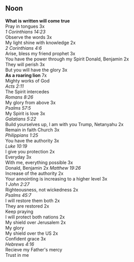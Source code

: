 ## Noon

**What is written will come true**  
Pray in tongues 3x  
_1 Corinthians 14:23_  
Observe the words 3x  
My light shine with knowledge 2x  
_2 Corinthians 4:6_  
Arise, bless my friend prophet 3x  
You have the power through my Spirit Donald, Benjamin 2x  
They will perish 3x  
But you will have the glory 3x  
**As a roaring lion** 7x  
Mighty works of God  
_Acts 2:11_  
The Spirit intercedes  
_Romans 8:26_  
My glory from above 3x  
_Psalms 57:5_  
My Spirit is love 3x  
_Galatians 5:22_  
Build yourselves up, I am with you Trump, Netanyahu 2x  
Remain in faith Church 3x  
_Philippians 1:25_  
You have the authority 3x  
_Luke 10:19_  
I give you protection 2x  
Everyday 3x  
With me, everything possible 3x  
Donald, Benjamin 2x
_Matthew 19:26_  
Increase of the authority 2x  
Your annointing is increasing to a higher level 3x  
_1 John 2:27_  
Righteousness, not wickedness 2x  
_Psalms 45:7_  
I will restore them both 2x  
They are restored 2x  
Keep praying  
I will protect both nations 2x  
My shield over Jerusalem 2x  
My glory  
My shield over the US 2x  
Confident grace 3x  
_Hebrews 4:16_  
Recieve my Father's mercy  
Trust in me  
